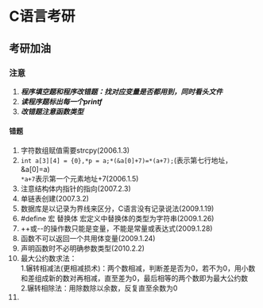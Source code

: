 # C语言考研

## 考研加油

### 注意
1. ***程序填空题和程序改错题：找对应变量是否都用到，同时看头文件***  
2. ***读程序题标出每一个printf***  
3. ***改错题注意函数类型***

#### 错题 
1. 字符数组赋值需要strcpy(2006.1.3)  
2. `int a[3][4] = {0},*p = a;*(&a[0]+7)=*(a+7);`(表示第七行地址，&a[0]=a)  
`*a+7`表示第一个元素地址+7(2006.1.5)  
3. 注意结构体内指针的指向(2007.2.3)  
4. 单链表创建(2007.3.2)  
5. 数据库是以记录为界线来区分，C语言没有记录说法(2009.1.19)  
6. \#define 宏 替换体  宏定义中替换体的类型为字符串(2009.1.26)  
7. ++或--的操作数只能是变量，不能是常量或表达式(2009.1.28)  
8. 函数不可以返回一个共用体变量(2009.1.24)  
9. 声明函数时不必明确参数类型(2010.2.2)  
10. 最大公约数求法：   
1.辗转相减法(更相减损术)：两个数相减，判断差是否为0，若不为0，用小数和差组成新的数对再相减，直至差为0，最后相等的两个数即为最大公约数  
2.辗转相除法：用除数除以余数，反复直至余数为0
11.                                                                                                                                                                                                                                                                                                                                                                                                                                                                                                                                                                                          

 




